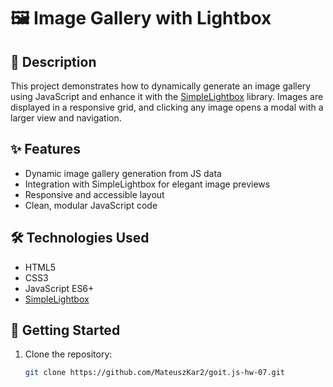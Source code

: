 # 🖼️ Image Gallery with Lightbox

## 📄 Description

This project demonstrates how to dynamically generate an image gallery using JavaScript and enhance it with the [SimpleLightbox](https://simplelightbox.com/) library. Images are displayed in a responsive grid, and clicking any image opens a modal with a larger view and navigation.

## ✨ Features

- Dynamic image gallery generation from JS data
- Integration with SimpleLightbox for elegant image previews
- Responsive and accessible layout
- Clean, modular JavaScript code

## 🛠️ Technologies Used

- HTML5
- CSS3
- JavaScript ES6+
- [SimpleLightbox](https://simplelightbox.com/)

## 🚀 Getting Started

1. Clone the repository:
   ```bash
   git clone https://github.com/MateuszKar2/goit.js-hw-07.git


